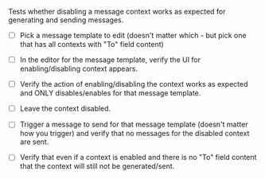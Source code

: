Tests whether disabling a message context works as expected for generating and sending messages.

* [ ] Pick a message template to edit (doesn't matter which - but pick one that has all contexts with "To" field content)
* [ ] In the editor for the message template, verify the UI for enabling/disabling context appears.
* [ ] Verify the action of enabling/disabling the context works as expected and ONLY disables/enables for that message template.
* [ ] Leave the context disabled.
* [ ] Trigger a message to send for that message template (doesn't matter how you trigger) and verify that no messages for the disabled context are sent.
* [ ] Verify that even if a context is enabled and there is no "To" field content that the context will still not be generated/sent.
      